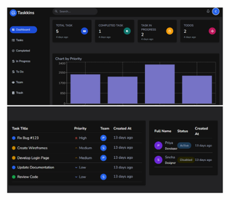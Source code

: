 ![image alt](https://github.com/snehachy12/task-management-app/blob/087c0b09b08b227fd7cd0f849fbedd5f0c7f0d74/Screenshot%202025-01-18%20060720.png)
![image alt](https://github.com/snehachy12/task-management-app/blob/4fe78c15531802aa861d488a036f17d329428858/Screenshot%202025-01-18%20060744.png)
